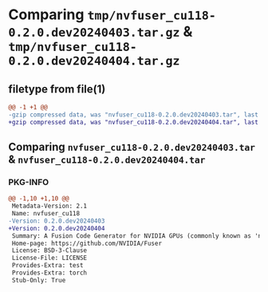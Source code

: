 # Comparing `tmp/nvfuser_cu118-0.2.0.dev20240403.tar.gz` & `tmp/nvfuser_cu118-0.2.0.dev20240404.tar.gz`

## filetype from file(1)

```diff
@@ -1 +1 @@
-gzip compressed data, was "nvfuser_cu118-0.2.0.dev20240403.tar", last modified: Mon Apr  5 07:00:00 1993, max compression
+gzip compressed data, was "nvfuser_cu118-0.2.0.dev20240404.tar", last modified: Mon Apr  5 07:00:00 1993, max compression
```

## Comparing `nvfuser_cu118-0.2.0.dev20240403.tar` & `nvfuser_cu118-0.2.0.dev20240404.tar`

### PKG-INFO

```diff
@@ -1,10 +1,10 @@
 Metadata-Version: 2.1
 Name: nvfuser_cu118
-Version: 0.2.0.dev20240403
+Version: 0.2.0.dev20240404
 Summary: A Fusion Code Generator for NVIDIA GPUs (commonly known as 'nvFuser')
 Home-page: https://github.com/NVIDIA/Fuser
 License: BSD-3-Clause
 License-File: LICENSE
 Provides-Extra: test
 Provides-Extra: torch
 Stub-Only: True
```

